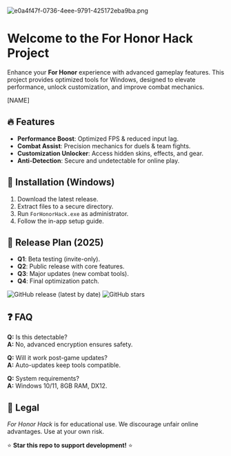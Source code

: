 ![e0a4f47f-0736-4eee-9791-425172eba9ba.png](https://i.postimg.cc/05LM1bYD/e0a4f47f-0736-4eee-9791-425172eba9ba.png)

# Welcome to the For Honor Hack Project  
Enhance your **For Honor** experience with advanced gameplay features. This project provides optimized tools for Windows, designed to elevate performance, unlock customization, and improve combat mechanics.  

[NAME]  

## 🔥 Features  
- **Performance Boost**: Optimized FPS & reduced input lag.  
- **Combat Assist**: Precision mechanics for duels & team fights.  
- **Customization Unlocker**: Access hidden skins, effects, and gear.  
- **Anti-Detection**: Secure and undetectable for online play.  

## 🚀 Installation (Windows)  
1. Download the latest release.  
2. Extract files to a secure directory.  
3. Run `ForHonorHack.exe` as administrator.  
4. Follow the in-app setup guide.  

## 📅 Release Plan (2025)  
- **Q1**: Beta testing (invite-only).  
- **Q2**: Public release with core features.  
- **Q3**: Major updates (new combat tools).  
- **Q4**: Final optimization patch.  

![GitHub release (latest by date)](https://img.shields.io/github/v/release/[REPO]?label=Stable) ![GitHub stars](https://img.shields.io/github/stars/[REPO]?style=social)  

## ❓ FAQ  
**Q:** Is this detectable?  
**A:** No, advanced encryption ensures safety.  

**Q:** Will it work post-game updates?  
**A:** Auto-updates keep tools compatible.  

**Q:** System requirements?  
**A:** Windows 10/11, 8GB RAM, DX12.  

## 📜 Legal  
*For Honor Hack* is for educational use. We discourage unfair online advantages. Use at your own risk.  

⭐ **Star this repo to support development!** ⭐